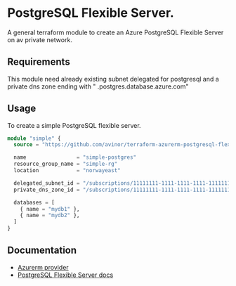# PostgreSQL Flexible Server.

A general terraform module to create an Azure PostgreSQL Flexible Server on av private network.

## Requirements

This module need already existing subnet delegated for postgresql and a private dns zone ending with "
.postgres.database.azure.com"

## Usage

To create a simple PostgreSQL flexible server.

```terraform
module "simple" {
  source = "https://github.com/avinor/terraform-azurerm-postgresql-flexible"

  name                = "simple-postgres"
  resource_group_name = "simple-rg"
  location            = "norwayeast"

  delegated_subnet_id = "/subscriptions/11111111-1111-1111-1111-111111111111/resourceGroups/rg/providers/Microsoft.Network/virtualNetworks/vnet/subnets/subnet"
  private_dns_zone_id = "/subscriptions/11111111-1111-1111-1111-111111111111/resourceGroups/rg/providers/Microsoft.Network/privateDnsZones/my.org.com"

  databases = [
    { name = "mydb1" },
    { name = "mydb2" },
  ]
}
```

## Documentation
- [Azurerm provider](https://registry.terraform.io/providers/hashicorp/azurerm/latest/docs/resources/postgresql_flexible_server)
- [PostgreSQL Flexible Server docs](https://learn.microsoft.com/en-us/azure/postgresql/flexible-server/)